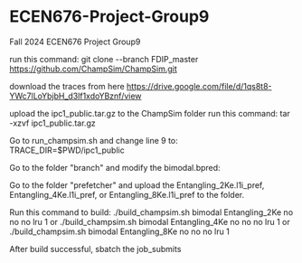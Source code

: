 # ECEN676-Project-Group9
Fall 2024 ECEN676 Project Group9

run this command: git clone --branch FDIP_master https://github.com/ChampSim/ChampSim.git

download the traces from here https://drive.google.com/file/d/1qs8t8-YWc7lLoYbjbH_d3lf1xdoYBznf/view

upload the ipc1_public.tar.gz to the ChampSim folder
run this command: tar -xzvf ipc1_public.tar.gz

Go to run_champsim.sh and change line 9 to: TRACE_DIR=$PWD/ipc1_public

Go to the folder "branch" and modify the bimodal.bpred:


Go to the folder "prefetcher" and upload the Entangling_2Ke.l1i_pref, Entangling_4Ke.l1i_pref, or Entangling_8Ke.l1i_pref to the folder.

Run this command to build:
./build_champsim.sh bimodal Entangling_2Ke no no no lru 1
or
./build_champsim.sh bimodal Entangling_4Ke no no no lru 1
or
./build_champsim.sh bimodal Entangling_8Ke no no no lru 1

After build successful, sbatch the job_submits